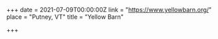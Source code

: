 +++
date = 2021-07-09T00:00:00Z
link = "https://www.yellowbarn.org/"
place = "Putney, VT"
title = "Yellow Barn"

+++
